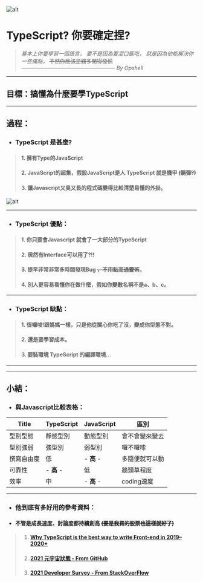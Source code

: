 ![alt](https://)

# TypeScript? 你要確定捏?
   > *基本上你要學習一個語言，*
   > *要不是因為要混口飯吃，*
   > *就是因為他能解決你一些痛點。*
   > ~~不然你應該是錢多閒得發慌~~
   > *───────────────────────── By Opshell*

---
## 目標：搞懂為什麼要學TypeScript

---
## 過程：
- ### TypeScript 是甚麼?
> #### 1. 擁有Type的JavaScript
> #### 2. JavaScript的超集，假設JavaScript是人 TypeScript 就是機甲 ~~(鋼彈?)~~
> #### 3. 讓Javascript又臭又長的程式碼變得比較清楚易懂的外掛。
![alt](https://)

---
- ### TypeScript 優點：
> #### 1. 你只要會Javascript 就會了一大部分的TypeScript
> #### 2. 居然有Interface可以用了?!!
> #### 3. 提早非常非常多時間發現Bug ~~，不用點高通靈術~~。
> #### 4. 別人更容易看懂你在做什麼，假如你變數名稱不是a、b、c。

---
- ### TypeScript 缺點：
> #### 1. 很囉唆!跟媽媽一樣，只是他從關心你吃了沒，變成你型態不對。
> #### 2. 還是要學習成本。
> #### 3. 要裝環境 TypeScript 的編譯環境...

---


---
## 小結：
- ### 與Javascript比較表格：

Title|TypeScript|JavaScript|區別
------------- | ------------- | ------------- | -------------
型別型態|靜態型別|動態型別|會不會變來變去
型別強弱|強型別|弱型別|囉不囉嗦
撰寫自由度|低| - **高** - |多隨便就可以動
可靠性| - **高** - |低|牆頭草程度
效率|中| - **高** - |coding速度

---
- ### 他到底有多好用的參考資料：
- #### 不管是成長速度、討論度都持續創高 ~~(要是我買的股票也這樣就好了)~~
> 1. #### [Why TypeScript is the best way to write Front-end in 2019–2020+](https://jackthenomad.com/why-typescript-is-the-best-way-to-write-front-end-in-2019-feb855f9b164)
> 2. #### [2021 元宇宙狀態 - From GitHub](https://octoverse.github.com/#top-languages-over-the-years)
> 3. #### [2021 Developer Survey - From StackOverFlow](https://insights.stackoverflow.com/survey/2021#key-territories-country)